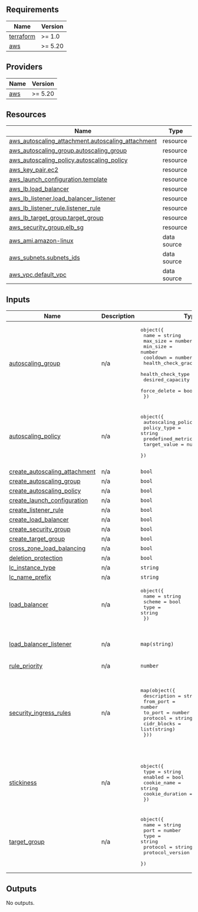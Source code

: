 ## Requirements

| Name | Version |
|------|---------|
| <a name="requirement_terraform"></a> [terraform](#requirement\_terraform) | >= 1.0 |
| <a name="requirement_aws"></a> [aws](#requirement\_aws) | >= 5.20 |

## Providers

| Name | Version |
|------|---------|
| <a name="provider_aws"></a> [aws](#provider\_aws) | >= 5.20 |


## Resources

| Name | Type |
|------|------|
| [aws_autoscaling_attachment.autoscaling_attachment](https://registry.terraform.io/providers/hashicorp/aws/latest/docs/resources/autoscaling_attachment) | resource |
| [aws_autoscaling_group.autoscaling_group](https://registry.terraform.io/providers/hashicorp/aws/latest/docs/resources/autoscaling_group) | resource |
| [aws_autoscaling_policy.autoscaling_policy](https://registry.terraform.io/providers/hashicorp/aws/latest/docs/resources/autoscaling_policy) | resource |
| [aws_key_pair.ec2](https://registry.terraform.io/providers/hashicorp/aws/latest/docs/resources/key_pair) | resource |
| [aws_launch_configuration.template](https://registry.terraform.io/providers/hashicorp/aws/latest/docs/resources/launch_configuration) | resource |
| [aws_lb.load_balancer](https://registry.terraform.io/providers/hashicorp/aws/latest/docs/resources/lb) | resource |
| [aws_lb_listener.load_balancer_listener](https://registry.terraform.io/providers/hashicorp/aws/latest/docs/resources/lb_listener) | resource |
| [aws_lb_listener_rule.listener_rule](https://registry.terraform.io/providers/hashicorp/aws/latest/docs/resources/lb_listener_rule) | resource |
| [aws_lb_target_group.target_group](https://registry.terraform.io/providers/hashicorp/aws/latest/docs/resources/lb_target_group) | resource |
| [aws_security_group.elb_sg](https://registry.terraform.io/providers/hashicorp/aws/latest/docs/resources/security_group) | resource |
| [aws_ami.amazon-linux](https://registry.terraform.io/providers/hashicorp/aws/latest/docs/data-sources/ami) | data source |
| [aws_subnets.subnets_ids](https://registry.terraform.io/providers/hashicorp/aws/latest/docs/data-sources/subnets) | data source |
| [aws_vpc.default_vpc](https://registry.terraform.io/providers/hashicorp/aws/latest/docs/data-sources/vpc) | data source |

## Inputs

| Name | Description | Type | Default | Required |
|------|-------------|------|---------|:--------:|
| <a name="input_autoscaling_group"></a> [autoscaling\_group](#input\_autoscaling\_group) | n/a | <pre>object({<br>    name = string<br>    max_size = number<br>    min_size = number<br>    cooldown = number<br>    health_check_grace_period = number<br>    health_check_type = string<br>    desired_capacity = number<br>    force_delete = bool<br>  })</pre> | <pre>{<br>  "cooldown": 400,<br>  "desired_capacity": 1,<br>  "force_delete": true,<br>  "health_check_grace_period": 400,<br>  "health_check_type": "ELB",<br>  "max_size": 1,<br>  "min_size": 1,<br>  "name": "terraform_autoscaling_group"<br>}</pre> | no |
| <a name="input_autoscaling_policy"></a> [autoscaling\_policy](#input\_autoscaling\_policy) | n/a | <pre>object({<br>    autoscaling_policy_name = string<br>    policy_type = string<br>    predefined_metric_type = string<br>    target_value = number<br>  })</pre> | <pre>{<br>  "autoscaling_policy_name": "terraform_autoscaling_policy",<br>  "policy_type": "TargetTrackingScaling",<br>  "predefined_metric_type": "ASGAverageCPUUtilization",<br>  "target_value": 40<br>}</pre> | no |
| <a name="input_create_autoscaling_attachment"></a> [create\_autoscaling\_attachment](#input\_create\_autoscaling\_attachment) | n/a | `bool` | `true` | no |
| <a name="input_create_autoscaling_group"></a> [create\_autoscaling\_group](#input\_create\_autoscaling\_group) | n/a | `bool` | `true` | no |
| <a name="input_create_autoscaling_policy"></a> [create\_autoscaling\_policy](#input\_create\_autoscaling\_policy) | n/a | `bool` | `true` | no |
| <a name="input_create_launch_configuration"></a> [create\_launch\_configuration](#input\_create\_launch\_configuration) | n/a | `bool` | `true` | no |
| <a name="input_create_listener_rule"></a> [create\_listener\_rule](#input\_create\_listener\_rule) | n/a | `bool` | `true` | no |
| <a name="input_create_load_balancer"></a> [create\_load\_balancer](#input\_create\_load\_balancer) | n/a | `bool` | `true` | no |
| <a name="input_create_security_group"></a> [create\_security\_group](#input\_create\_security\_group) | n/a | `bool` | `true` | no |
| <a name="input_create_target_group"></a> [create\_target\_group](#input\_create\_target\_group) | n/a | `bool` | `true` | no |
| <a name="input_cross_zone_load_balancing"></a> [cross\_zone\_load\_balancing](#input\_cross\_zone\_load\_balancing) | n/a | `bool` | `true` | no |
| <a name="input_deletion_protection"></a> [deletion\_protection](#input\_deletion\_protection) | n/a | `bool` | `false` | no |
| <a name="input_lc_instance_type"></a> [lc\_instance\_type](#input\_lc\_instance\_type) | n/a | `string` | `"t2.micro"` | no |
| <a name="input_lc_name_prefix"></a> [lc\_name\_prefix](#input\_lc\_name\_prefix) | n/a | `string` | `"terraform-lc-"` | no |
| <a name="input_load_balancer"></a> [load\_balancer](#input\_load\_balancer) | n/a | <pre>object({<br>    name   = string<br>    scheme = bool<br>    type   = string<br>  })</pre> | <pre>{<br>  "name": "terraform-load-balancer",<br>  "scheme": false,<br>  "type": "application"<br>}</pre> | no |
| <a name="input_load_balancer_listener"></a> [load\_balancer\_listener](#input\_load\_balancer\_listener) | n/a | `map(string)` | <pre>{<br>  "port": "80",<br>  "protocol": "HTTP"<br>}</pre> | no |
| <a name="input_rule_priority"></a> [rule\_priority](#input\_rule\_priority) | n/a | `number` | `5` | no |
| <a name="input_security_ingress_rules"></a> [security\_ingress\_rules](#input\_security\_ingress\_rules) | n/a | <pre>map(object({<br>    description = string<br>    from_port   = number<br>    to_port     = number<br>    protocol    = string<br>    cidr_blocks = list(string)<br>  }))</pre> | <pre>{<br>  "http_rule": {<br>    "cidr_blocks": [<br>      "0.0.0.0/0"<br>    ],<br>    "description": "Allow Traffic from HTTP",<br>    "from_port": 80,<br>    "protocol": "tcp",<br>    "to_port": 80<br>  }<br>}</pre> | no |
| <a name="input_stickiness"></a> [stickiness](#input\_stickiness) | n/a | <pre>object({<br>    type            = string<br>    enabled         = bool<br>    cookie_name     = string<br>    cookie_duration = number<br>  })</pre> | <pre>{<br>  "cookie_duration": 3600,<br>  "cookie_name": "AWSTERRAFORM",<br>  "enabled": true,<br>  "type": "lb_cookie"<br>}</pre> | no |
| <a name="input_target_group"></a> [target\_group](#input\_target\_group) | n/a | <pre>object({<br>    name             = string<br>    port             = number<br>    type             = string<br>    protocol         = string<br>    protocol_version = string<br>  })</pre> | <pre>{<br>  "name": "terraform-target-group",<br>  "port": 80,<br>  "protocol": "HTTP",<br>  "protocol_version": "HTTP1",<br>  "type": "instance"<br>}</pre> | no |

## Outputs

No outputs.
